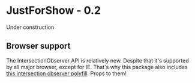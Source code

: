 # JustForShow - 0.2
Under construction

## Browser support
The IntersectionObserver API is relatively new. Despite that it's supported by all major browser, except for IE. That's why this package also includes [this intersection observer polyfill](https://www.npmjs.com/package/intersection-observer). Props to them!